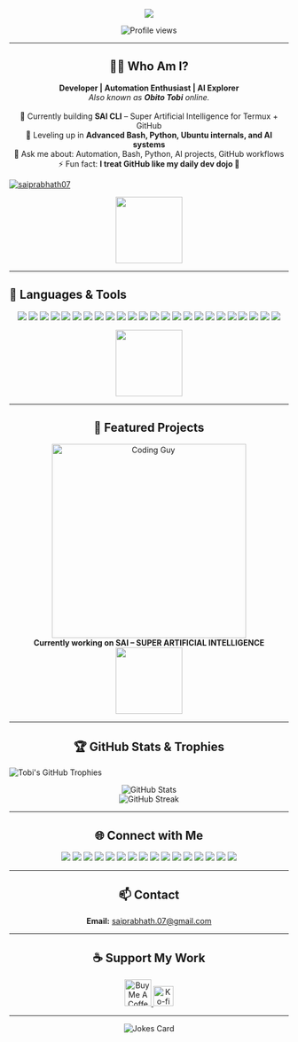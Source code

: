 <p align="center">
  <!-- Banner goes here (add your own later if desired) -->
</p>

<p align="center">
  <img src="https://readme-typing-svg.demolab.com?font=Fira+Code&size=24&duration=3000&pause=1000&color=1A9FFF&center=true&vCenter=true&width=700&height=50&lines=Hey%2C+I'm+P.+Shanmuka+Sai+Prabhath+%F0%9F%91%8B;'Mind+behind+the+machine'+%F0%9F%A7%A0;Developer+%7C+Automation+Enthusiast+%F0%9F%94%A5;AI+Explorer+%7C+Obito+Tobi+(online)+%F0%9F%92%BB" />
</p>

<p align="center">
  <img src="https://komarev.com/ghpvc/?username=saiprabhath07&label=Profile%20views&color=1A9FFF&style=flat-square" alt="Profile views" />
</p>

---

<h2 align="center">🧑‍💻 Who Am I?</h2>

<p align="center">
  <b>Developer | Automation Enthusiast | AI Explorer</b><br>
  <i>Also known as <b>Obito Tobi</b> online.</i><br>
  <br>
  🔭 Currently building <b>SAI CLI</b> – Super Artificial Intelligence for Termux + GitHub<br>
  🌱 Leveling up in <b>Advanced Bash, Python, Ubuntu internals, and AI systems</b><br>
  💬 Ask me about: Automation, Bash, Python, AI projects, GitHub workflows<br>
  ⚡ Fun fact: <b>I treat GitHub like my daily dev dojo 🥷</b>
</p>

<p align="left"> <a href="https://twitter.com/saiprabhath07" target="blank"><img src="https://img.shields.io/twitter/follow/saiprabhath07?logo=twitter&style=for-the-badge" alt="saiprabhath07" /></a> </p>



<!-- Section Divider GIF -->
<p align="center">
  <img src="https://media.giphy.com/media/f9XgHHnPnDjwA/giphy.gif" width="120" />
</p>

---

## 🚀 Languages & Tools

<p align="center">
  <img src="https://img.shields.io/badge/Bash-4EAA25?logo=gnubash&logoColor=white&style=for-the-badge" />
  <img src="https://img.shields.io/badge/Python-3776AB?logo=python&logoColor=white&style=for-the-badge" />
  <img src="https://img.shields.io/badge/Linux-FCC624?logo=linux&logoColor=black&style=for-the-badge" />
  <img src="https://img.shields.io/badge/GitHub-181717?logo=github&logoColor=white&style=for-the-badge" />
  <img src="https://img.shields.io/badge/Ubuntu-E95420?logo=ubuntu&logoColor=white&style=for-the-badge" />
  <img src="https://img.shields.io/badge/JavaScript-F7DF1E?logo=javascript&logoColor=black&style=for-the-badge" />
  <img src="https://img.shields.io/badge/TypeScript-3178C6?logo=typescript&logoColor=white&style=for-the-badge" />
  <img src="https://img.shields.io/badge/Node.js-339933?logo=nodedotjs&logoColor=white&style=for-the-badge" />
  <img src="https://img.shields.io/badge/Angular-DD0031?logo=angular&logoColor=white&style=for-the-badge" />
  <img src="https://img.shields.io/badge/React-20232A?logo=react&logoColor=61DAFB&style=for-the-badge" />
  <img src="https://img.shields.io/badge/HTML5-E34F26?logo=html5&logoColor=white&style=for-the-badge" />
  <img src="https://img.shields.io/badge/CSS3-1572B6?logo=css3&logoColor=white&style=for-the-badge" />
  <img src="https://img.shields.io/badge/Java-007396?logo=java&logoColor=white&style=for-the-badge" />
  <img src="https://img.shields.io/badge/C-00599C?logo=c&logoColor=white&style=for-the-badge" />
  <img src="https://img.shields.io/badge/C++-00599C?logo=c%2b%2b&logoColor=white&style=for-the-badge" />
  <img src="https://img.shields.io/badge/Go-00ADD8?logo=go&logoColor=white&style=for-the-badge" />
  <img src="https://img.shields.io/badge/PHP-777BB4?logo=php&logoColor=white&style=for-the-badge" />
  <img src="https://img.shields.io/badge/Markdown-000000?logo=markdown&logoColor=white&style=for-the-badge" />
  <img src="https://img.shields.io/badge/MySQL-4479A1?logo=mysql&logoColor=white&style=for-the-badge" />
  <img src="https://img.shields.io/badge/PostgreSQL-4169E1?logo=postgresql&logoColor=white&style=for-the-badge" />
  <img src="https://img.shields.io/badge/MongoDB-47A248?logo=mongodb&logoColor=white&style=for-the-badge" />
  <img src="https://img.shields.io/badge/Git-F05032?logo=git&logoColor=white&style=for-the-badge" />
  <img src="https://img.shields.io/badge/Docker-2496ED?logo=docker&logoColor=white&style=for-the-badge" />
  <img src="https://img.shields.io/badge/VSCode-007ACC?logo=visualstudiocode&logoColor=white&style=for-the-badge" />
  <!-- Add more badges as needed! -->
</p>

<!-- Another Section Divider GIF -->
<p align="center">
  <img src="https://media.giphy.com/media/du3J3cXyzhj75IOgvA/giphy.gif" width="120" />
</p>

---

<h2 align="center">🌟 Featured Projects</h2>

<p align="center">
  <!-- Coding Guy GIF -->
  <img src="https://media.giphy.com/media/qgQUggAC3Pfv687qPC/giphy.gif" alt="Coding Guy" width="350" />
  <br>
  <b>Currently working on SAI – SUPER ARTIFICIAL INTELLIGENCE</b>
  <br>
  <a href="https://github.com/saiprabhath07/SAI-CLI">
    <img src="https://github-readme-stats.vercel.app/api/pin/?username=saiprabhath07&repo=SAI-CLI&theme=tokyonight&hide_border=true" height="120"/>
  </a>
  <!-- Add more featured projects here if you want -->
</p>

---

<h2 align="center">🏆 GitHub Stats & Trophies</h2>

<!-----<p align="center">
  <img src="https://github-profile-trophy.vercel.app/?username=saiprabhath07&theme=algolia&no-bg=true&margin-w=10&column=7" alt="Trophies" />
</p>   under construction------>
![Tobi's GitHub Trophies](https://github-readme-trophy.vercel.app/api?username=saiprabhath07&show_icons=true&theme=radical)

<p align="center">
  <img src="https://github-readme-stats.vercel.app/api?username=saiprabhath07&show_icons=true&theme=tokyonight&hide_border=true" alt="GitHub Stats" />
  <br>
  <img src="https://github-readme-streak-stats.herokuapp.com/?user=saiprabhath07&theme=tokyonight&hide_border=true" alt="GitHub Streak" />
</p>

---

<h2 align="center">🌐 Connect with Me</h2>

<div align="center">
  <a href="https://twitter.com/saiprabhath07" target="_blank"><img src="https://img.shields.io/badge/Twitter-1DA1F2?logo=twitter&logoColor=white&style=for-the-badge" /></a>
  <a href="https://linkedin.com/in/padavala-shanmuka-sai-prabhath-84a86934a/" target="_blank"><img src="https://img.shields.io/badge/LinkedIn-blue?logo=linkedin&logoColor=white&style=for-the-badge" /></a>
  <a href="https://dev.to/saiprabhath07" target="_blank"><img src="https://img.shields.io/badge/DEV.to-0A0A0A?logo=devdotto&logoColor=white&style=for-the-badge" /></a>
  <a href="https://codepen.io/saiprabhath07" target="_blank"><img src="https://img.shields.io/badge/CodePen-000000?logo=codepen&logoColor=white&style=for-the-badge" /></a>
  <a href="https://hashnode.com/@saiprabhath07" target="_blank"><img src="https://img.shields.io/badge/Hashnode-2962FF?logo=hashnode&logoColor=white&style=for-the-badge" /></a>
  <a href="https://stackoverflow.com/users/30630382" target="_blank"><img src="https://img.shields.io/badge/StackOverflow-F58025?logo=stackoverflow&logoColor=white&style=for-the-badge" /></a>
  <a href="https://kaggle.com/shanmukasaiprabhath" target="_blank"><img src="https://img.shields.io/badge/Kaggle-20BEFF?logo=kaggle&logoColor=white&style=for-the-badge" /></a>
  <a href="https://medium.com/@saiprabhath.07" target="_blank"><img src="https://img.shields.io/badge/Medium-000000?logo=medium&logoColor=white&style=for-the-badge" /></a>
  <a href="https://www.youtube.com/@saiprabhath" target="_blank"><img src="https://img.shields.io/badge/YouTube-FF0000?logo=youtube&logoColor=white&style=for-the-badge" /></a>
  <a href="https://instagram.com/saiprabhath_07" target="_blank"><img src="https://img.shields.io/badge/Instagram-E4405F?logo=instagram&logoColor=white&style=for-the-badge" /></a>
  <a href="https://fb.com/shanmuka.saiprabhath" target="_blank"><img src="https://img.shields.io/badge/Facebook-1877F2?logo=facebook&logoColor=white&style=for-the-badge" /></a>
  <a href="https://dribbble.com/saiprabhath07" target="_blank"><img src="https://img.shields.io/badge/Dribbble-EA4C89?logo=dribbble&logoColor=white&style=for-the-badge" /></a>
  <a href="https://www.behance.net/saiprabhath07" target="_blank"><img src="https://img.shields.io/badge/Behance-1769FF?logo=behance&logoColor=white&style=for-the-badge" /></a>
  <a href="https://www.codechef.com/users/saiprabhath07" target="_blank"><img src="https://img.shields.io/badge/CodeChef-5B4638?logo=codechef&logoColor=white&style=for-the-badge" /></a>
  <a href="https://www.hackerrank.com/saiprabhath_07" target="_blank"><img src="https://img.shields.io/badge/HackerRank-2EC866?logo=hackerrank&logoColor=white&style=for-the-badge" /></a>
  <a href="https://www.leetcode.com/saiprabhath07" target="_blank"><img src="https://img.shields.io/badge/LeetCode-FFA116?logo=leetcode&logoColor=white&style=for-the-badge" /></a>
</div>

---

<h2 align="center">📫 Contact</h2>

<p align="center">
  <b>Email:</b> <a href="mailto:saiprabhath.07@gmail.com">saiprabhath.07@gmail.com</a>
</p>

---

<h2 align="center">☕ Support My Work</h2>

<p align="center">
  <a href="https://www.buymeacoffee.com/saiprabhath07">
    <img src="https://cdn.buymeacoffee.com/buttons/v2/default-yellow.png" height="48" alt="Buy Me A Coffee" />
  </a>
  <a href="https://ko-fi.com/saiprabhath07">
    <img src="https://ko-fi.com/img/githubbutton_sm.svg" height="36" alt="Ko-fi" />
  </a>
</p>

---

<!-- Fun animated joke or signature -->
<p align="center">
  <img src="https://readme-jokes.vercel.app/api?hideBorder&bgColor=%230d1117&textColor=%23fff" alt="Jokes Card" />
</p>
